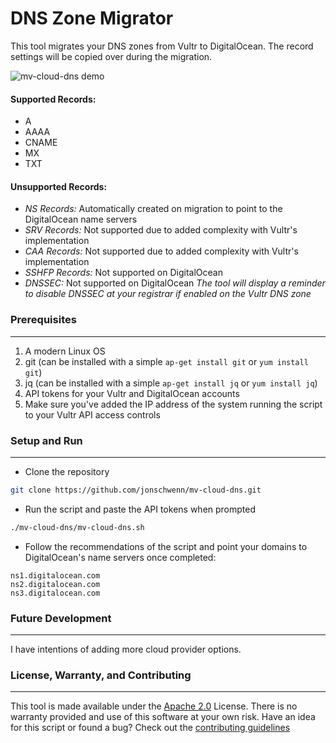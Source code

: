 # DNS Zone Migrator

This tool migrates your DNS zones from Vultr to DigitalOcean. The record settings will be copied over during the migration.

![mv-cloud-dns demo](https://github.com/jonschwenn/mv-cloud-dns/raw/master/demo.gif)

#### Supported Records:
* A
* AAAA
* CNAME
* MX
* TXT

#### Unsupported Records:
* *NS Records:* Automatically created on migration to point to the DigitalOcean name servers
* *SRV Records:* Not supported due to added complexity with Vultr's implementation
* *CAA Records:* Not supported due to added complexity with Vultr's implementation
* *SSHFP Records:* Not supported on DigitalOcean
* *DNSSEC:* Not supported on DigitalOcean 
_The tool will display a reminder to disable DNSSEC at your registrar if enabled on the Vultr DNS zone_

### Prerequisites
---
1. A modern Linux OS
2. git (can be installed with a simple `ap-get install git` or `yum install git`)
3. jq (can be installed with a simple `ap-get install jq` or `yum install jq`)
4. API tokens for your Vultr and DigitalOcean accounts
5. Make sure you've added the IP address of the system running the script to your Vultr API access controls

### Setup and Run
---
- Clone the repository
```sh
git clone https://github.com/jonschwenn/mv-cloud-dns.git
```
- Run the script and paste the API tokens when prompted
```sh
./mv-cloud-dns/mv-cloud-dns.sh
```
- Follow the recommendations of the script and point your domains to DigitalOcean's name servers once completed:
```
ns1.digitalocean.com
ns2.digitalocean.com
ns3.digitalocean.com
```

### Future Development
---
I have intentions of adding more cloud provider options.

### License, Warranty, and Contributing
---
This tool is made available under the [Apache 2.0](LICENSE) License.
There is no warranty provided and use of this software at your own risk.
Have an idea for this script or found a bug? Check out the [contributing guidelines](CONTRIBUTING.md)
